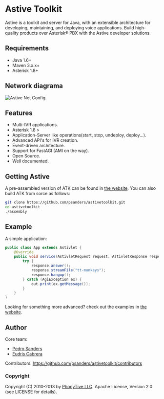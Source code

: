 # Astive Toolkit

Astive is a toolkit and server for Java, with an extensible architecture for developing, maintaining, and deploying voice applications. Build high-quality products over Asterisk® PBX with the Astive developer solutions.

## Requirements

* Java 1.6+
* Maven 3.x.x+
* Asterisk 1.8+

## Network diagrama

![Astive Net Config](http://astivetoolkit.org/data/uploads/atk_network_diagram.png)

## Features 

* Multi-IVR applications.
* Asterisk 1.8 >
* Application-Server like operations(start, stop, undeploy, deploy...).
* Advanced API's for IVR creation.
* Event-driven architecture.
* Support for FastAGI (AMI on the way).
* Open Source.
* Well documented.

## Getting Astive

A pre-assembled version of ATK can be found in [the website](http://astivetoolkit.org/downloads). You can also build ATK from sorce as follows:

```bash
git clone https://github.com/psanders/astivetoolkit.git
cd astivetoolkit
./assembly
```

## Example

A simple application:

```java
public class App extends Astivlet {
    @Override
    public void service(AstivletRequest request, AstivletResponse response) {
        try {
            response.answer();
            response.streamFile("tt-monkeys");
            response.hangup();
        } catch (AgiException ex) {
            out.print(ex.getMessage());
        }
    }
}
```

Looking for something more advanced? check out the examples in [the website](http://astivetoolkit.org/downloads).

## Author

Core team:

* [Pedro Sanders](https://github.com/psanders)
* [Eudris Cabrera](https://github.com/ecabrerar)

Contributors: https://github.com/psanders/astivetoolkit/contributors

### Copyright

Copyright (C) 2010-2013 by [PhonyTive LLC](http://phonytive.com). Apache License, Version 2.0 (see LICENSE for details).
